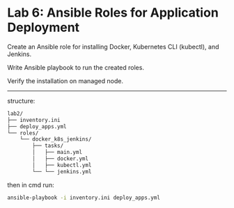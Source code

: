 # Lab 6: Ansible Roles for Application Deployment
Create an Ansible role for installing Docker, Kubernetes CLI (kubectl), and Jenkins.

Write Ansible playbook to run the created roles.

Verify the installation on managed node.

---

structure:
```bash
lab2/
├── inventory.ini          
├── deploy_apps.yml        
└── roles/
    └── docker_k8s_jenkins/    
        ├── tasks/
        │   ├── main.yml       
        │   ├── docker.yml     
        │   ├── kubectl.yml    
        └── └── jenkins.yml    
``` 
then in cmd run:
```bash
ansible-playbook -i inventory.ini deploy_apps.yml
```
